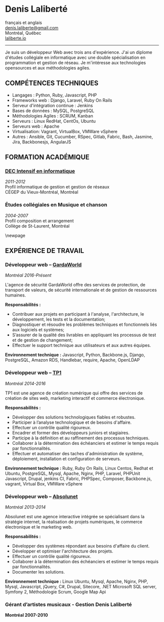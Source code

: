 Denis Laliberté
============
français et anglais  
denis.laliberte@gmail.com  
Montréal, Québec  
[ laliberte.io ](http://laliberte.io)

---

Je suis un développeur Web avec trois ans d'expérience.
J'ai un diplome d'études collégiale en informatique avec une double spécialisation en programmation et gestion de réseau.
Je m'intéresse aux technologies opensources et aux méthodologies agiles.

COMPÉTENCES TECHNIQUES
-------------------------------------------

- Langages : Python, Ruby, Javascript, PHP
- Frameworks web : Django, Laravel, Ruby On Rails
- Serveur d'intégration continue : Jenkins
- Bases de données : MySQL, PostgreSQL
- Méthodologies Agiles : SCRUM, Kanban
- Serveurs : Linux RedHat, CentOs, Ubuntu
- Serveurs web : Apache
- Virtualisation: Vagrant, VirtualBox, VMWare vSphere
- Autres : Ansible, Git, Cucumber, RSpec, Gitlab, Fabric, Bash, Jasmine, Jira, Backbonesjs, AngularJS

FORMATION ACADÉMIQUE 
--------------------------------------

### [ DEC Intensif en informatique ](http://informatique.cvm.qc.ca/intensif) ###
*2011-2012*  
Profil informatique de gestion et gestion de réseaux  
CÉGEP du Vieux-Montréal, Montréal

### Études collégiales en Musique et chanson ###
*2004-2007*  
Profil composition et arrangement  
Collège de St-Laurent, Montréal

  \newpage

EXPÉRIENCE DE TRAVAIL
-------------------------------------

### Développeur web – [ GardaWorld ](http://garda.com) ###
*Montréal 2016-Présent*

L'agence de sécurité GardaWorld offre des services de protection, de transport de valeurs, de sécurité internationale et de gestion de ressources humaines.

**Responsabilités :**  

- Contribuer aux projets en participant à l'analyse, l'architecture, le développement, les tests et la documentation;
- Diagnostiquer et résoudre les problèmes techniques et fonctionnels liés aux logiciels et systèmes;
- S’assurer de la qualité des livrables en appliquant les processus de test et de gestion de changement;
- Effectuer le support technique aux utilisateurs et aux autres équipes.

**Environnement technique :** Javascript, Python, Backbone.js, Django, PostgreSQL, Amazon RDS,   Handlebar, require, Apache, OpenLDAP

### Développeur web – [ TP1 ](http://tp1.ca) ###
*Montréal 2014-2016*

TP1 est une agence de création numérique qui offre des services de création de sites web, marketing interactif et commerce électronique.

**Responsabilités :**  

- Développer des solutions technologiques fiables et robustes.
- Participer à l’analyse technologique et de besoins d'affaire.
- Effectuer un contrôle qualité rigoureux.
- Encadrer et former des développeurs juniors et stagiaires.
- Participe à la définition et au raffinement des processus techniques.
- Collaborer à la détermination des échéanciers et estimer le temps requis par fonctionnalités.
- Effectuer et automatiser des taches d'administration de système, déploiement, installation et configuration de serveurs.

**Environnement technique :** Ruby, Ruby On Rails, Linux Centos, Redhat et Ubuntu, PostgreSQL, Mysql,  Apache, Nginx, PHP, Laravel, PHPUnit  Javascript,  Drupal, jenkins CI, Fabric, PHPSpec, Composer, Backbone.js, vagrant, Virtual Box, VMWare vSphere


### Développeur web – [ Absolunet ](http://absolunet.com) ###
*Montréal 2013-2014*

Absolunet est une agence interactive intégrée se spécialisant dans la stratégie internet, la réalisation de projets numériques, le commerce électronique et le marketing web.

**Responsabilités :**  

- Développer des systèmes répondant aux besoins d'affaire du client.
- Développer et optimiser l'architecture des projets.
- Effectuer un contrôle qualité rigoureux.
- Collaborer à la détermination des échéanciers et estimer le temps requis par fonctionnalités.
- Documenter les solutions.

**Environnement technique :** Linux Ubuntu, Mysql,  Apache, Nginx, PHP, Mysql, Javascript, jQuery, C#, Drupal, Sitecore,  .NET  Microsoft SQL server, Symfony 2, Méthodologie Scrum, Google Map Api

### Gérant d’artistes musicaux - Gestion Denis Laliberté ###
**Montréal 2007-2010**


